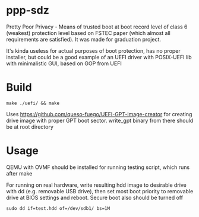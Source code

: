 # ppp-sdz
Pretty Poor Privacy - Means of trusted boot at boot record level of class 6 (weakest) protection level based on FSTEC paper (which almost all requirements are satisfied). It was made for graduation project.

It's kinda useless for actual purposes of boot protection, has no proper installer, but could be a good example of an UEFI driver with POSIX-UEFI lib with minimalistic GUI, based on GOP from UEFI

# Build
```make ./uefi/ && make```

Uses https://github.com/queso-fuego/UEFI-GPT-image-creator for creating drive image with proper GPT boot sector. write_gpt binary from there should be at root directory

# Usage
QEMU with OVMF should be installed for running testing script, which runs after make

For running on real hardware, write resulting hdd image to desirable drive with dd (e.g. removable USB drive), then set most boot priority to removable drive at BIOS settings and reboot. Secure boot also should be turned off

```sudo dd if=test.hdd of=/dev/sdb1/ bs=1M```
